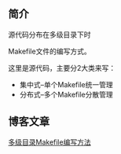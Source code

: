 ## 简介

源代码分布在多级目录下时

Makefile文件的编写方式。

这里是源代码，主要分2大类来写：

 * 集中式–单个Makefile统一管理
 * 分布式–多个Makefile分散管理

## 博客文章

[多级目录Makefile编写方法](http://xnzaa.github.io/2015/01/26/Makefile%E5%9F%BA%E7%A1%80%E6%95%99%E7%A8%8B/)
